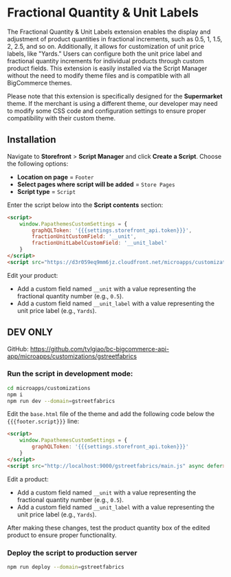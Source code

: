 # Fractional Quantity & Unit Labels

The Fractional Quantity & Unit Labels extension enables the display and adjustment of product quantities in fractional increments, such as 0.5, 1, 1.5, 2, 2.5, and so on. Additionally, it allows for customization of unit price labels, like "Yards." Users can configure both the unit price label and fractional quantity increments for individual products through custom product fields. This extension is easily installed via the Script Manager without the need to modify theme files and is compatible with all BigCommerce themes.

Please note that this extension is specifically designed for the **Supermarket** theme. If the merchant is using a different theme, our developer may need to modify some CSS code and configuration settings to ensure proper compatibility with their custom theme.

## Installation

Navigate to **Storefront** > **Script Manager** and click **Create a Script**. Choose the following options:

- **Location on page** = `Footer`
- **Select pages where script will be added** = `Store Pages`
- **Script type** = `Script`

Enter the script below into the **Script contents** section:

```html
<script>
    window.PapathemesCustomSettings = {
        graphQLToken: '{{{settings.storefront_api.token}}}',
        fractionUnitCustomField: '__unit',
        fractionUnitLabelCustomField: '__unit_label'
    }
</script>
<script src="https://d3r059eq9mm6jz.cloudfront.net/microapps/customizations/gstreetfabrics/main.js" async defer></script>
```

Edit your product:

- Add a custom field named `__unit` with a value representing the fractional quantity number (e.g., `0.5`).
- Add a custom field named `__unit_label` with a value representing the unit price label (e.g., `Yards`).



## DEV ONLY

GitHub: https://github.com/tvlgiao/bc-bigcommerce-api-app/microapps/customizations/gstreetfabrics

### Run the script in development mode:

```bash
cd microapps/customizations
npm i
npm run dev --domain=gstreetfabrics
```

Edit the `base.html` file of the theme and add the following code below the `{{{footer.script}}}` line:

```html
<script>
    window.PapathemesCustomSettings = {
        graphQLToken: '{{{settings.storefront_api.token}}}'
    }
</script>
<script src="http://localhost:9000/gstreetfabrics/main.js" async defer></script>
```

Edit a product:

- Add a custom field named `__unit` with a value representing the fractional quantity number (e.g., `0.5`).
- Add a custom field named `__unit_label` with a value representing the unit price label (e.g., `Yards`).


After making these changes, test the product quantity box of the edited product to ensure proper functionality.



### Deploy the script to production server

```bash
npm run deploy --domain=gstreetfabrics
```

